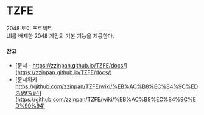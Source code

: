 # TZFE

2048 토이 프로젝트  
UI를 배제한 2048 게임의 기본 기능을 제공한다.

#### 참고
- [문서 - https://zzinpan.github.io/TZFE/docs/](https://zzinpan.github.io/TZFE/docs/)
- [문서위키 - https://github.com/zzinpan/TZFE/wiki/%EB%AC%B8%EC%84%9C%ED%99%94](https://github.com/zzinpan/TZFE/wiki/%EB%AC%B8%EC%84%9C%ED%99%94)
